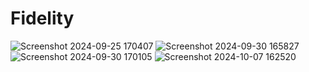 # Fidelity
![Screenshot 2024-09-25 170407](https://github.com/user-attachments/assets/27f2d93d-9467-47fb-a5fc-f8d9b6b2ca8f)
![Screenshot 2024-09-30 165827](https://github.com/user-attachments/assets/7ed06b98-0dee-41f0-8ba2-1e587ba43f83)
![Screenshot 2024-09-30 170105](https://github.com/user-attachments/assets/50a01e92-a445-4bc5-a5c5-520b93b8bb15)
![Screenshot 2024-10-07 162520](https://github.com/user-attachments/assets/58ecfde0-b281-43d8-b1ee-9a03d42f6811)
